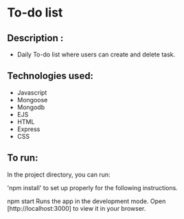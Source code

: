 # To-do list

## Description : 

* Daily To-do list where users can create and delete task. 

## Technologies used: 
* Javascript
* Mongoose
* Mongodb
* EJS
* HTML
* Express
* CSS


## To run:

In the project directory, you can run:

'npm install'
to set up properly for the following instructions.

npm start
Runs the app in the development mode.
Open [http://localhost:3000] to view it in your browser.
